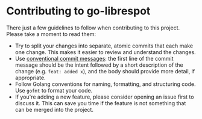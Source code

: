 # Contributing to go-librespot

There just a few guidelines to follow when contributing to this project. Please take a moment to read them:

* Try to split your changes into separate, atomic commits that each make one change. This makes it easier to review and
  understand the changes.
* Use [conventional commit messages](https://www.conventionalcommits.org/en/v1.0.0/): the first line of the commit
  message should be the intent followed by a short description of the change (e.g. `feat: added x`), and the body
  should provide more detail, if appropriate.
* Follow Golang conventions for naming, formatting, and structuring code. Use `gofmt` to format your code.
* If you're adding a new feature, please consider opening an issue first to discuss it. This can save you time if the
  feature is not something that can be merged into the project.
